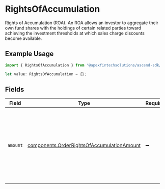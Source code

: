 # RightsOfAccumulation

Rights of Accumulation (ROA). An ROA allows an investor to aggregate their own fund shares with the holdings of certain related parties toward achieving the investment thresholds at which sales charge discounts become available.

## Example Usage

```typescript
import { RightsOfAccumulation } from "@apexfintechsolutions/ascend-sdk/models/components";

let value: RightsOfAccumulation = {};
```

## Fields

| Field                                                                                                            | Type                                                                                                             | Required                                                                                                         | Description                                                                                                      | Example                                                                                                          |
| ---------------------------------------------------------------------------------------------------------------- | ---------------------------------------------------------------------------------------------------------------- | ---------------------------------------------------------------------------------------------------------------- | ---------------------------------------------------------------------------------------------------------------- | ---------------------------------------------------------------------------------------------------------------- |
| `amount`                                                                                                         | [components.OrderRightsOfAccumulationAmount](../../models/components/orderrightsofaccumulationamount.md)         | :heavy_minus_sign:                                                                                               | The amount of the ROA. This is a monetary value in the same currency as the order. Only 9999999.99 is supported. | {<br/>"value": "9999999.99"<br/>}                                                                                |